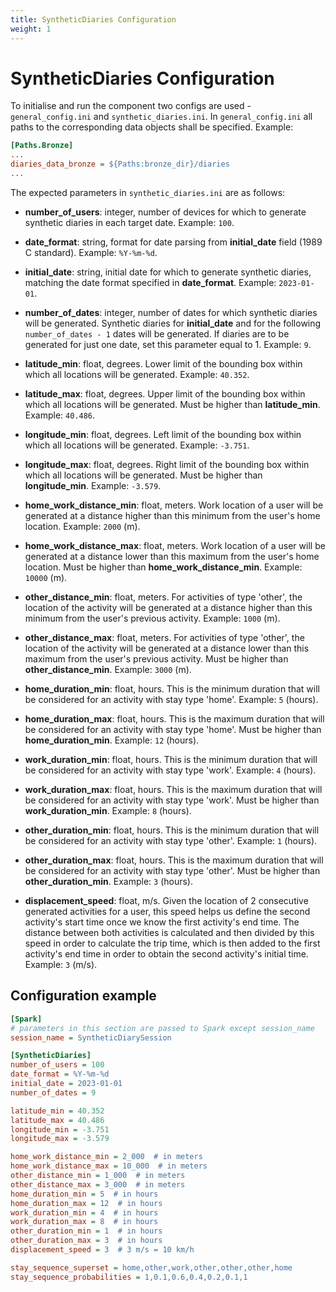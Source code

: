```yaml
---
title: SyntheticDiaries Configuration
weight: 1
---
```


# SyntheticDiaries Configuration
To initialise and run the component two configs are used - `general_config.ini` and `synthetic_diaries.ini`. In `general_config.ini` all paths to the corresponding data objects shall be specified. Example:

```ini
[Paths.Bronze]
...
diaries_data_bronze = ${Paths:bronze_dir}/diaries
...
```

The expected parameters in `synthetic_diaries.ini` are as follows:
 - **number_of_users**: integer, number of devices for which to generate synthetic diaries in each target date. Example: `100`.
 - **date_format**: string, format for date parsing from **initial_date** field (1989 C standard). Example: `%Y-%m-%d`.
 - **initial_date**: string, initial date for which to generate synthetic diaries, matching the date format specified in **date_format**. Example: `2023-01-01`.
 - **number_of_dates**: integer, number of dates for which synthetic diaries will be generated. Synthetic diaries for **initial_date** and for the following `number_of_dates - 1` dates will be generated. If diaries are to be generated for just one date, set this parameter equal to 1. Example: `9`.

 - **latitude_min**: float, degrees. Lower limit of the bounding box within which all locations will be generated. Example: `40.352`.
 - **latitude_max**: float, degrees. Upper limit of the bounding box within which all locations will be generated. Must be higher than **latitude_min**. Example: `40.486`.
 - **longitude_min**: float, degrees. Left limit of the bounding box within which all locations will be generated. Example: `-3.751`.
 - **longitude_max**: float, degrees. Right limit of the bounding box within which all locations will be generated. Must be higher than **longitude_min**. Example: `-3.579`.

 - **home_work_distance_min**: float, meters. Work location of a user will be generated at a distance higher than this minimum from the user's home location. Example: `2000` (m).
 - **home_work_distance_max**: float, meters. Work location of a user will be generated at a distance lower than this maximum from the user's home location. Must be higher than **home_work_distance_min**. Example: `10000` (m).
 - **other_distance_min**: float, meters. For activities of type 'other', the location of the activity will be generated at a distance higher than this minimum from the user's previous activity. Example: `1000` (m).
 - **other_distance_max**: float, meters. For activities of type 'other', the location of the activity will be generated at a distance lower than this maximum from the user's previous activity. Must be higher than **other_distance_min**. Example: `3000` (m).

 - **home_duration_min**: float, hours. This is the minimum duration that will be considered for an activity with stay type 'home'. Example: `5` (hours).
 - **home_duration_max**: float, hours. This is the maximum duration that will be considered for an activity with stay type 'home'. Must be higher than **home_duration_min**. Example: `12` (hours).
 - **work_duration_min**: float, hours. This is the minimum duration that will be considered for an activity with stay type 'work'. Example: `4` (hours).
 - **work_duration_max**: float, hours. This is the maximum duration that will be considered for an activity with stay type 'work'. Must be higher than **work_duration_min**. Example: `8` (hours).
 - **other_duration_min**: float, hours. This is the minimum duration that will be considered for an activity with stay type 'other'. Example: `1` (hours).
 - **other_duration_max**: float, hours. This is the maximum duration that will be considered for an activity with stay type 'other'. Must be higher than **other_duration_min**. Example: `3` (hours).

 - **displacement_speed**: float, m/s. Given the location of 2 consecutive generated activities for a user, this speed helps us define the second activity's start time once we know the first activity's end time. The distance between both activities is calculated and then divided by this speed in order to calculate the trip time, which is then added to the first activity's end time in order to obtain the second activity's initial time. Example: `3` (m/s).


## Configuration example

```ini
[Spark]
# parameters in this section are passed to Spark except session_name 
session_name = SyntheticDiarySession

[SyntheticDiaries]
number_of_users = 100
date_format = %Y-%m-%d
initial_date = 2023-01-01
number_of_dates = 9

latitude_min = 40.352
latitude_max = 40.486
longitude_min = -3.751
longitude_max = -3.579

home_work_distance_min = 2_000  # in meters
home_work_distance_max = 10_000  # in meters
other_distance_min = 1_000  # in meters
other_distance_max = 3_000  # in meters
home_duration_min = 5  # in hours
home_duration_max = 12  # in hours
work_duration_min = 4  # in hours
work_duration_max = 8  # in hours
other_duration_min = 1  # in hours
other_duration_max = 3  # in hours
displacement_speed = 3  # 3 m/s = 10 km/h

stay_sequence_superset = home,other,work,other,other,other,home
stay_sequence_probabilities = 1,0.1,0.6,0.4,0.2,0.1,1
```